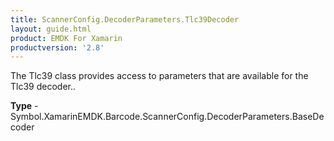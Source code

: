 ```yaml
---
title: ScannerConfig.DecoderParameters.Tlc39Decoder
layout: guide.html 
product: EMDK For Xamarin 
productversion: '2.8' 
---
```

The Tlc39 class provides access to parameters that are available for the Tlc39 decoder..

**Type** - Symbol.XamarinEMDK.Barcode.ScannerConfig.DecoderParameters.BaseDecoder




